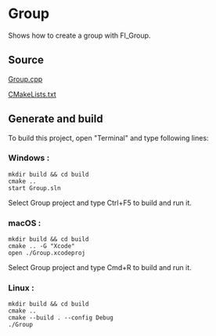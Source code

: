# Group

Shows how to create a group with Fl_Group.

## Source

[Group.cpp](Group.cpp)

[CMakeLists.txt](CMakeLists.txt)

## Generate and build

To build this project, open "Terminal" and type following lines:

### Windows :

``` shell
mkdir build && cd build
cmake .. 
start Group.sln
```

Select Group project and type Ctrl+F5 to build and run it.

### macOS :

``` shell
mkdir build && cd build
cmake .. -G "Xcode"
open ./Group.xcodeproj
```

Select Group project and type Cmd+R to build and run it.

### Linux :

``` shell
mkdir build && cd build
cmake .. 
cmake --build . --config Debug
./Group
```
